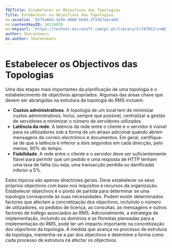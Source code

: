 ```yaml
---
TOCTitle: Estabelecer os Objectivos das Topologias
Title: Estabelecer os Objectivos das Topologias
ms:assetid: '8275a04d-3e5b-40b0-be9d-2f31b7aeca6b'
ms:contentKeyID: 18124078
ms:mtpsurl: 'https://technet.microsoft.com/pt-pt/library/Cc747652(v=WS.10)'
author: SharonSears
ms.author: SharonSears
---
```


Estabelecer os Objectivos das Topologias
========================================

Uma das etapas mais importantes da planificação de uma topologia é o estabelecimento de objectivos apropriados. Algumas das áreas chave que devem ser abrangidas na estrutura da topologia do RMS incluem:

-   **Custos administrativos**. A topologia de um local tem de minimizar custos administrativos. Inclui, sempre que possível, centralizar a gestão de servidores e minimizar o número de servidores utilizados.
-   **Latência da rede**. A latência da rede entre o cliente e o servidor é visível para os utilizadores sob a forma de um atraso adicional quando abrem mensagens de correio electrónico e documentos. Em geral, certifique-se de que a latência é inferior a dois segundos em cada direcção, pelo menos, 90% do tempo.
-   **Fiabilidade**. A rede entre o cliente e o servidor deve ser suficientemente fiável para permitir que um pedido e uma resposta de HTTP tenham uma taxa de falha (ou seja, uma transacção perdida ou danificada) inferior a 5%.

Estes tópicos são apenas directrizes gerais. Deve estabelecer os seus próprios objectivos com base nos requisitos e recursos da organização. Estabelecer objectivos é o ponto de partida para determinar se uma topologia corresponde às suas necessidades. Podem existir determinados factores que afectam a concretização dos objectivos, incluindo o número de utilizadores, os pedidos de licença, as consultas, as mensagens e outros factores de tráfego associados ao RMS. Adicionalmente, a estratégia de implementação, incluindo os domínios e as florestas planeadas para a implementação do RMS, pode ter um impacto importante na concretização dos objectivos da topologia. À medida que avança no processo de estrutura da topologia, mantenha-se a par dos objectivos e determine a forma como cada processo de estrutura irá afectar os objectivos.
